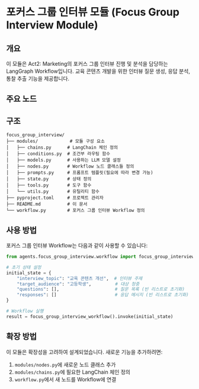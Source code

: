 # 포커스 그룹 인터뷰 모듈 (Focus Group Interview Module)

## 개요

이 모듈은 Act2: Marketing의 포커스 그룹 인터뷰 진행 및 분석을 담당하는 LangGraph Workflow입니다. 교육 콘텐츠 개발을 위한 인터뷰 질문 생성, 응답 분석, 통찰 추출 기능을 제공합니다.

## 주요 노드

<!-- 노드에 대한 설명을 추가해주세요. -->

## 구조

```
focus_group_interview/
├── modules/            # 모듈 구성 요소
│   ├── chains.py      # LangChain 체인 정의
│   ├── conditions.py  # 조건부 라우팅 함수
│   ├── models.py      # 사용하는 LLM 모델 설정
│   ├── nodes.py       # Workflow 노드 클래스들 정의
│   ├── prompts.py     # 프롬프트 템플릿(필요에 따라 변경 가능)
│   ├── state.py       # 상태 정의
│   ├── tools.py       # 도구 함수
│   └── utils.py       # 유틸리티 함수
├── pyproject.toml     # 프로젝트 관리자
├── README.md          # 이 문서
└── workflow.py        # 포커스 그룹 인터뷰 Workflow 정의
```

## 사용 방법

포커스 그룹 인터뷰 Workflow는 다음과 같이 사용할 수 있습니다:

```python
from agents.focus_group_interview.workflow import focus_group_interview_workflow

# 초기 상태 설정
initial_state = {
    "interview_topic": "교육 콘텐츠 개선",  # 인터뷰 주제
    "target_audience": "고등학생",         # 대상 청중
    "questions": [],                     # 질문 목록 (빈 리스트로 초기화)
    "responses": []                      # 응답 메시지 (빈 리스트로 초기화)
}

# Workflow 실행
result = focus_group_interview_workflow().invoke(initial_state)
```

## 확장 방법

이 모듈은 확장성을 고려하여 설계되었습니다. 새로운 기능을 추가하려면:

1. `modules/nodes.py`에 새로운 노드 클래스 추가
2. `modules/chains.py`에 필요한 LangChain 체인 정의
3. `workflow.py`에서 새 노드를 Workflow에 연결
